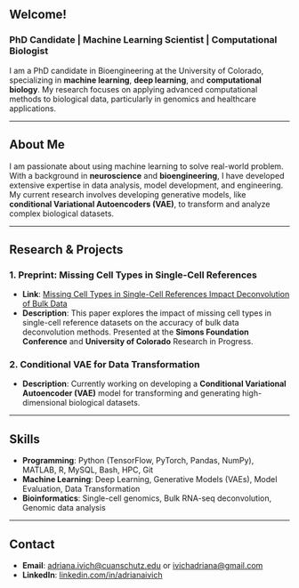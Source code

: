 ## Welcome!

### PhD Candidate | Machine Learning Scientist | Computational Biologist

I am a PhD candidate in Bioengineering at the University of Colorado, specializing in **machine learning**, **deep learning**, and **computational biology**. My research focuses on applying advanced computational methods to biological data, particularly in genomics and healthcare applications.

---

## About Me
I am passionate about using machine learning to solve real-world problem. With a background in **neuroscience** and **bioengineering**, I have developed extensive expertise in data analysis, model development, and engineering. My current research involves developing generative models, like **conditional Variational Autoencoders (VAE)**, to transform and analyze complex biological datasets.

---

## Research & Projects
### 1. **Preprint: Missing Cell Types in Single-Cell References**
- **Link**: [Missing Cell Types in Single-Cell References Impact Deconvolution of Bulk Data](https://www.biorxiv.org/content/10.1101/2024.04.25.590992v1.full)
- **Description**: This paper explores the impact of missing cell types in single-cell reference datasets on the accuracy of bulk data deconvolution methods. Presented at the **Simons Foundation Conference** and **University of Colorado** Research in Progress.

### 2. **Conditional VAE for Data Transformation**
- **Description**: Currently working on developing a **Conditional Variational Autoencoder (VAE)** model for transforming and generating high-dimensional biological datasets.

---

## Skills
- **Programming**: Python (TensorFlow, PyTorch, Pandas, NumPy), MATLAB, R, MySQL, Bash, HPC, Git
- **Machine Learning**: Deep Learning, Generative Models (VAEs), Model Evaluation, Data Transformation
- **Bioinformatics**: Single-cell genomics, Bulk RNA-seq deconvolution, Genomic data analysis

---

## Contact
- **Email**: adriana.ivich@cuanschutz.edu or ivichadriana@gmail.com
- **LinkedIn**: [linkedin.com/in/adrianaivich](https://linkedin.com/in/adrianaivich)
